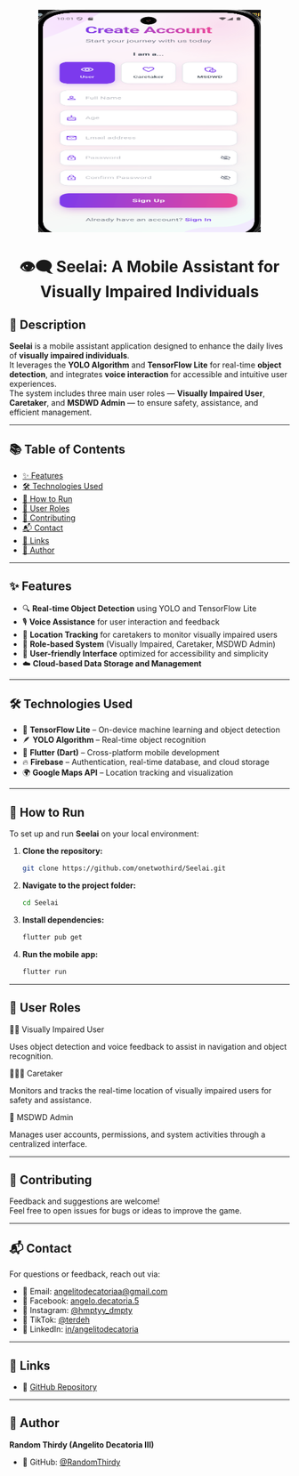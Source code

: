 <p align="center">
  <img src="https://raw.githubusercontent.com/onetwothird/Seelai/main/seelai/assets/images/preview.png" alt="Seelai App Preview" width="400;" height="400;" />
</p>

<h1 align="center">👁️‍🗨️ Seelai: A Mobile Assistant for Visually Impaired Individuals</h1>

## 📖 Description

**Seelai** is a mobile assistant application designed to enhance the daily lives of **visually impaired individuals**.  
It leverages the **YOLO Algorithm** and **TensorFlow Lite** for real-time **object detection**, and integrates **voice interaction** for accessible and intuitive user experiences.  
The system includes three main user roles — **Visually Impaired User**, **Caretaker**, and **MSDWD Admin** — to ensure safety, assistance, and efficient management.

---

## 📚 Table of Contents

- [✨ Features](#-features)
- [🛠️ Technologies Used](#-technologies-used)
- [🚀 How to Run](#-how-to-run)
- [📱 User Roles](#-user-roles)
- [🤝 Contributing](#-contributing)
- [📬 Contact](#-contact)
- [🔗 Links](#-links)
- [👤 Author](#-author)

---

## ✨ Features

- 🔍 **Real-time Object Detection** using YOLO and TensorFlow Lite  
- 🎙️ **Voice Assistance** for user interaction and feedback  
- 📍 **Location Tracking** for caretakers to monitor visually impaired users  
- 🧭 **Role-based System** (Visually Impaired, Caretaker, MSDWD Admin)  
- 📱 **User-friendly Interface** optimized for accessibility and simplicity  
- ☁️ **Cloud-based Data Storage and Management**

---

## 🛠️ Technologies Used

- 🧠 **TensorFlow Lite** – On-device machine learning and object detection  
- 🪶 **YOLO Algorithm** – Real-time object recognition  
- 📱 **Flutter (Dart)** – Cross-platform mobile development  
- 🔥 **Firebase** – Authentication, real-time database, and cloud storage  
- 🌍 **Google Maps API** – Location tracking and visualization  

---

## 🚀 How to Run

To set up and run **Seelai** on your local environment:

1. **Clone the repository:**
   ```bash
   git clone https://github.com/onetwothird/Seelai.git
2. **Navigate to the project folder:**
   
   ```bash
   cd Seelai
   ```

3. **Install dependencies:**
   
   ```bash
   flutter pub get
   ```

4. **Run the mobile app:**
   
   ```bash
   flutter run
   ```

---

## 📱 User Roles

👩‍🦯 Visually Impaired User

Uses object detection and voice feedback to assist in navigation and object recognition.

🧑‍🤝‍🧑 Caretaker

Monitors and tracks the real-time location of visually impaired users for safety and assistance.

🏢 MSDWD Admin

Manages user accounts, permissions, and system activities through a centralized interface.

---

## 🤝 Contributing

Feedback and suggestions are welcome!  
Feel free to open issues for bugs or ideas to improve the game.

---

## 📬 Contact

For questions or feedback, reach out via:

- 📧 Email: [angelitodecatoriaa@gmail.com](mailto:angelitodecatoriaa@gmail.com)
- 💬 Facebook: [angelo.decatoria.5](https://facebook.com/angelo.decatoria.5)
- 📸 Instagram: [@hmptyy_dmpty](https://instagram.com/hmptyy_dmpty)
- 🎵 TikTok: [@terdeh](https://www.tiktok.com/@terdeh)
- 💼 LinkedIn: [in/angelitodecatoria](https://linkedin.com/in/angelitodecatoria)

---

## 🔗 Links

- 📂 [GitHub Repository](https://github.com/RandomThirdy/Snake-Game)

---

## 👤 Author

**Random Thirdy (Angelito Decatoria III)**

- 🐙 GitHub: [@RandomThirdy](https://github.com/RandomThirdy)
